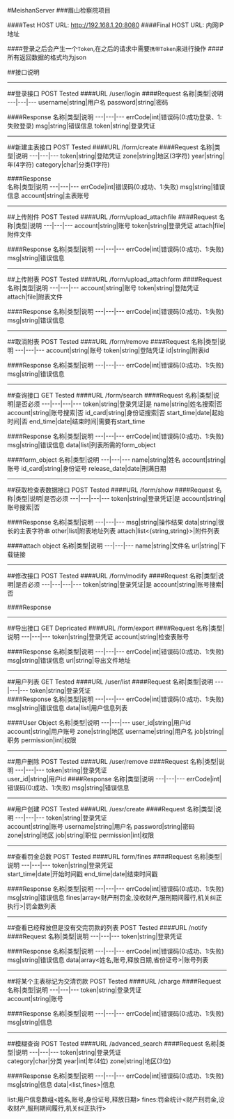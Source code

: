 #MeishanServer
###眉山检察院项目

####Test HOST URL: http://192.168.1.20:8080
####Final HOST  URL: 内网IP地址

####登录之后会产生一个`Token`,在之后的请求中需要`携带Token`来进行操作
####所有返回数据的格式均为json


##接口说明

----
##登录接口 POST Tested
####URL
	/user/login
####Request
名称|类型|说明
---|---|---
username|string|用户名
password|string|密码

####Response
名称|类型|说明
---|---|---
errCode|int|错误码(0:成功登录、1:失败登录)
msg|string|错误信息
token|string|登录凭证

----
##新建主表接口 POST Tested
####URL
	/form/create
####Request
名称|类型|说明
---|---|---
token|string|登陆凭证
zone|string|地区(3字符)
year|string|年(4字符)
category|char|分类(1字符)

####Response	
名称|类型|说明
---|---|---
errCode|int|错误码(0:成功、1:失败)
msg|string|错误信息
account|string|主表账号

----
##上传附件 POST Tested
####URL
	/form/upload_attachfile
####Request
名称|类型|说明
---|---|---
account|string|账号
token|string|登录凭证
attach|file|附件文件

####Response
名称|类型|说明
---|---|---
errCode|int|错误码(0:成功、1:失败)
msg|string|错误信息


----
##上传附表 POST Tested
####URL
	/form/upload_attachform
####Request
名称|类型|说明
---|---|---
account|string|账号
token|string|登陆凭证
attach|file|附表文件

####Response
名称|类型|说明
---|---|---
errCode|int|错误码(0:成功、1:失败)
msg|string|错误信息


----
##取消附表 POST Tested
####URL
	/form/remove
####Request
名称|类型|说明
---|---|---
account|string|账号
token|string|登陆凭证
id|string|附表id

####Response
名称|类型|说明
---|---|---
errCode|int|错误码(0:成功、1:失败)
msg|string|错误信息



----
##查询接口 GET Tested
####URL
	/form/search
####Request
名称|类型|说明|是否必须
---|---|---|---
token|string|登录凭证|是
name|string|姓名搜索|否
account|string|账号搜索|否
id_card|string|身份证搜索|否
start_time|date|起始时间|否
end_time|date|结束时间|需要有start_time

####Response
名称|类型|说明
---|---|---
errCode|int|错误码(0:成功、1:失败)
msg|string|错误信息
data|list|列表所需的form_object

####form_object
名称|类型|说明
---|---|---
name|string|姓名
account|string|账号
id_card|string|身份证号
release_date|date|刑满日期



----
##获取检查表数据接口 POST Tested
####URL
	/form/show
####Request
名称|类型|说明|是否必须
---|---|---|---
token|string|登录凭证|是
account|string|账号搜索|否

####Response
名称|类型|说明
---|---|---
msg|string|操作结果
data|string|很长的主表字符串
other|list<string>|附表地址列表
attach|list<{string,string}>|附件列表

####attach object
名称|类型|说明
---|---|---
name|string|文件名
url|string|下载链接

----
##修改接口 POST Tested
####URL
	/form/modify
####Request
名称|类型|说明|是否必须
---|---|---|---
token|string|登录凭证|是
account|string|账号搜索|否

####Response



----
##导出接口 GET Depricated
####URL
	/form/export
####Request
名称|类型|说明
---|---|---
token|string|登录凭证
account|string|检查表账号

####Response
名称|类型|说明
---|---|---
errCode|int|错误码(0:成功、1:失败)
msg|string|错误信息
url|string|导出文件地址



----
##用户列表 GET Tested
####URL
	/user/list
####Request
名称|类型|说明
---|---|---
token|string|登录凭证	
####Response
名称|类型|说明
---|---|---
errCode|int|错误码(0:成功、1:失败)
msg|string|错误信息
data|list|用户信息列表

####User Object
名称|类型|说明
---|---|---
user_id|string|用户id
account|string|用户账号
zone|string|地区
username|string|用户名
job|string|职务
permission|int|权限



----
##用户删除 POST Tested
####URL
	/user/remove
####Request
名称|类型|说明
---|---|---
token|string|登录凭证	
user_id|string|用户id
####Response
名称|类型|说明
---|---|---
errCode|int|错误码(0:成功、1:失败)
msg|string|错误信息



----
##用户创建 POST Tested
####URL
	/uesr/create
####Request
名称|类型|说明
---|---|---
token|string|登录凭证	
account|string|账号
username|string|用户名
password|string|密码
zone|string|地区
job|string|职位
permission|int|权限


----
##查看罚金总数 POST Tested
####URL
    form/fines
####Request
名称|类型|说明
---|---|---
token|string|登录凭证	
start_time|date|开始时间戳
end_time|date|结束时间戳

####Response
名称|类型|说明
---|---|---
errCode|int|错误码(0:成功、1:失败)
msg|string|错误信息
fines|array<财产刑罚金,没收财产,服刑期间履行,机关纠正执行>|罚金数列表


----
##查看已经释放但是没有交完罚款的列表 POST Tested
####URL
    /notify
####Request
名称|类型|说明
---|---|---
token|string|登录凭证	

####Response
名称|类型|说明
---|---|---
errCode|int|错误码(0:成功、1:失败)
msg|string|错误信息
data|array<姓名,账号,释放日期,省份证号>|账号列表



----
##将某个主表标记为交清罚款 POST Tested
####URL
    /charge
####Request
名称|类型|说明
---|---|---
token|string|登录凭证	
account|string|账号

####Response
名称|类型|说明
---|---|---
errCode|int|错误码(0:成功、1:失败)
msg|string|信息



----
##模糊查询 POST Tested
####URL
    /advanced_search
####Request
名称|类型|说明
---|---|---
token|string|登录凭证	
category|char|分类
year|int|年(4位)
zone|string|地区(3位)

####Response
名称|类型|说明
---|---|---
errCode|int|错误码(0:成功、1:失败)
msg|string|信息
data|<list,fines>|信息

list:用户信息数组<姓名,账号,身份证号,释放日期>
fines:罚金统计<财产刑罚金,没收财产,服刑期间履行,机关纠正执行>
